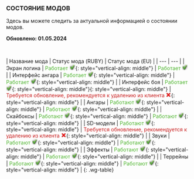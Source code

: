 ### СОСТОЯНИЕ МОДОВ

Здесь вы можете следить за актуальной информацией о состоянии модов.

**Обновлено: 01.05.2024**

<br>

| Название мода | Статус мода (RUBY) | Статус мода (EU) |
| --- | --- |
| Экран логина | <span style="color: #50b531">Работает</span> ![](/assets/img/table/check_green.png){: style="vertical-align: middle"} | <span style="color: #50b531">Работает</span> ![](/assets/img/table/check_green.png)  |
| Интерфейс ангара | <span style="color: #50b531">Работает</span> ![](/assets/img/table/check_green.png){: style="vertical-align: middle"}  | <span style="color: #50b531">Работает</span> ![](/assets/img/table/check_green.png){: style="vertical-align: middle"}  |
| Интерфейс боя | <span style="color: #50b531">Работает</span> ![](/assets/img/table/check_green.png){: style="vertical-align: middle"}{: style="vertical-align: middle"}  | <span style="color: #c71d1d">Требуется обновление, рекомендуется к удалению из клиента</span> ![](/assets/img/table/icon_cross.png){: style="vertical-align: middle"}  |
| Ангары | <span style="color: #50b531">Работают</span> ![](/assets/img/table/check_green.png){: style="vertical-align: middle"} | <span style="color: #50b531">Работают</span> ![](/assets/img/table/check_green.png){: style="vertical-align: middle"} |
| Скайбоксы | <span style="color: #50b531">Работают</span> ![](/assets/img/table/check_green.png){: style="vertical-align: middle"} | <span style="color: #50b531">Работают</span> ![](/assets/img/table/check_green.png){: style="vertical-align: middle"} |
| SD-модели | <span style="color: #50b531">Работают</span> ![](/assets/img/table/check_green.png){: style="vertical-align: middle"} | <span style="color: #c71d1d">Требуется обновление, рекомендуется к удалению из клиента</span> ![](/assets/img/table/icon_cross.png){: style="vertical-align: middle"} |
| Звуки | <span style="color: #50b531">Работают</span> ![](/assets/img/table/check_green.png){: style="vertical-align: middle"} | <span style="color: #50b531">Работают</span> ![](/assets/img/table/check_green.png){: style="vertical-align: middle"} |
| Эффекты | <span style="color: #50b531">Работают</span> ![](/assets/img/table/check_green.png){: style="vertical-align: middle"} | <span style="color: #50b531">Работают</span> ![](/assets/img/table/check_green.png){: style="vertical-align: middle"} |
| Террейны | <span style="color: #50b531">Работают</span> ![](/assets/img/table/check_green.png){: style="vertical-align: middle"} | <span style="color: #50b531">Работают</span> ![](/assets/img/table/check_green.png){: style="vertical-align: middle"} |
{: .wg-table}